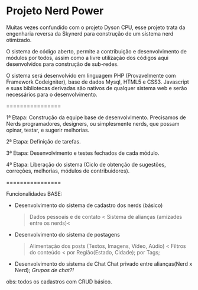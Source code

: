 Projeto Nerd Power
================

Muitas vezes confundido com o projeto Dyson CPU, esse projeto trata da engenharia reversa da Skynerd para construção de um sistema nerd otimizado.


O sistema de código aberto, permite a contribuição e desenvolvimento de módulos por todos, assim como a livre
utilização dos códigos aqui desenvolvidos para construção de sub-redes.


O sistema será desenvolvido em linguagem PHP (Provavelmente com Framework Codeigniter), 
base de dados Mysql, HTML5 e CSS3. Javascript e suas bibliotecas derivadas são nativos de qualquer
sistema web e serão necessários para o desenvolvimento.

================
<ETAPAS>

1ª Etapa: Construção da equipe base de desenvolvimento. Precisamos de Nerds programadores, designers, ou simplesmente nerds, que possam opinar, testar, e sugerir melhorias.

2ª Etapa: Definição de tarefas.

3ª Etapa: Desenvolvimento e testes fechados de cada módulo.

4ª Etapa: Liberação do sistema (Ciclo de obtenção de sugestões, correções, melhorias, módulos
de contribuidores).


================

Funcionalidades BASE:

- Desenvolvimento do sistema de cadastro dos nerds (básico)
  > Dados pessoais e de contato <
  > Sistema de alianças (amizades entre os nerds)<
  
- Desenvolvimento do sistema de postagens
  > Alimentação dos posts (Textos, Imagens, Vídeo, Aúdio) <
  > Filtros do conteúdo < 
      por Região(Estado, Cidade);
      por Tags;

- Desenvolvimento do sistema de Chat
  Chat privado entre alianças(Nerd x Nerd);
  *Grupos de chat?!*

obs: todos os cadastros com CRUD básico.




